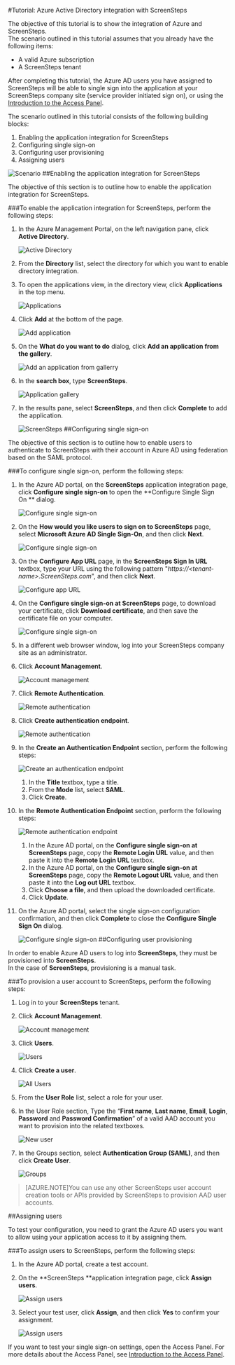 <properties 
    pageTitle="Tutorial: Azure Active Directory integration with ScreenSteps | Microsoft Azure" 
    description="Learn how to use ScreenSteps with Azure Active Directory to enable single sign-on, automated provisioning, and more!" 
    services="active-directory" 
    authors="markusvi"  
    documentationCenter="na" manager="stevenpo"/>
<tags 
    ms.service="active-directory" 
    ms.devlang="na" 
    ms.topic="article" 
    ms.tgt_pltfrm="na" 
    ms.workload="identity" 
    ms.date="10/22/2015" 
    ms.author="markvi" />

#Tutorial: Azure Active Directory integration with ScreenSteps
  
The objective of this tutorial is to show the integration of Azure and ScreenSteps.  
The scenario outlined in this tutorial assumes that you already have the following items:

-   A valid Azure subscription
-   A ScreenSteps tenant
  
After completing this tutorial, the Azure AD users you have assigned to ScreenSteps will be able to single sign into the application at your ScreenSteps company site (service provider initiated sign on), or using the [Introduction to the Access Panel](active-directory-saas-access-panel-introduction.md).
  
The scenario outlined in this tutorial consists of the following building blocks:

1.  Enabling the application integration for ScreenSteps
2.  Configuring single sign-on
3.  Configuring user provisioning
4.  Assigning users

![Scenario](./media/active-directory-saas-screensteps-tutorial/IC778516.png "Scenario")
##Enabling the application integration for ScreenSteps
  
The objective of this section is to outline how to enable the application integration for ScreenSteps.

###To enable the application integration for ScreenSteps, perform the following steps:

1.  In the Azure Management Portal, on the left navigation pane, click **Active Directory**.

    ![Active Directory](./media/active-directory-saas-screensteps-tutorial/IC700993.png "Active Directory")

2.  From the **Directory** list, select the directory for which you want to enable directory integration.

3.  To open the applications view, in the directory view, click **Applications** in the top menu.

    ![Applications](./media/active-directory-saas-screensteps-tutorial/IC700994.png "Applications")

4.  Click **Add** at the bottom of the page.

    ![Add application](./media/active-directory-saas-screensteps-tutorial/IC749321.png "Add application")

5.  On the **What do you want to do** dialog, click **Add an application from the gallery**.

    ![Add an application from gallerry](./media/active-directory-saas-screensteps-tutorial/IC749322.png "Add an application from gallerry")

6.  In the **search box**, type **ScreenSteps**.

    ![Application gallery](./media/active-directory-saas-screensteps-tutorial/IC778517.png "Application gallery")

7.  In the results pane, select **ScreenSteps**, and then click **Complete** to add the application.

    ![ScreenSteps](./media/active-directory-saas-screensteps-tutorial/IC778518.png "ScreenSteps")
##Configuring single sign-on
  
The objective of this section is to outline how to enable users to authenticate to ScreenSteps with their account in Azure AD using federation based on the SAML protocol.

###To configure single sign-on, perform the following steps:

1.  In the Azure AD portal, on the **ScreenSteps** application integration page, click **Configure single sign-on** to open the **Configure Single Sign On ** dialog.

    ![Configure single sign-on](./media/active-directory-saas-screensteps-tutorial/IC778519.png "Configure single sign-on")

2.  On the **How would you like users to sign on to ScreenSteps** page, select **Microsoft Azure AD Single Sign-On**, and then click **Next**.

    ![Configure single sign-on](./media/active-directory-saas-screensteps-tutorial/IC778520.png "Configure single sign-on")

3.  On the **Configure App URL** page, in the **ScreenSteps Sign In URL** textbox, type your URL using the following pattern "*https://\<tenant-name\>.ScreenSteps.com*", and then click **Next**.

    ![Configure app URL](./media/active-directory-saas-screensteps-tutorial/IC778521.png "Configure app URL")

4.  On the **Configure single sign-on at ScreenSteps** page, to download your certificate, click **Download certificate**, and then save the certificate file on your computer.

    ![Configure single sign-on](./media/active-directory-saas-screensteps-tutorial/IC778522.png "Configure single sign-on")

5.  In a different web browser window, log into your ScreenSteps company site as an administrator.

6.  Click **Account Management**.

    ![Account management](./media/active-directory-saas-screensteps-tutorial/IC778523.png "Account management")

7.  Click **Remote Authentication**.

    ![Remote authentication](./media/active-directory-saas-screensteps-tutorial/IC778524.png "Remote authentication")

8.  Click **Create authentication endpoint**.

    ![Remote authentication](./media/active-directory-saas-screensteps-tutorial/IC778525.png "Remote authentication")

9.  In the **Create an Authentication Endpoint** section, perform the following steps:

    ![Create an authentication endpoint](./media/active-directory-saas-screensteps-tutorial/IC778526.png "Create an authentication endpoint")

    1.  In the **Title** textbox, type a title.
    2.  From the **Mode** list, select **SAML**.
    3.  Click **Create**.

10. In the **Remote Authentication Endpoint** section, perform the following steps:

    ![Remote authentication endpoint](./media/active-directory-saas-screensteps-tutorial/IC778527.png "Remote authentication endpoint")

    1.  In the Azure AD portal, on the **Configure single sign-on at ScreenSteps** page, copy the **Remote Login URL** value, and then paste it into the **Remote Login URL** textbox.
    2.  In the Azure AD portal, on the **Configure single sign-on at ScreenSteps** page, copy the **Remote Logout URL** value, and then paste it into the **Log out URL** textbox.
    3.  Click **Choose a file**, and then upload the downloaded certificate.
    4.  Click **Update**.

11. On the Azure AD portal, select the single sign-on configuration confirmation, and then click **Complete** to close the **Configure Single Sign On** dialog.

    ![Configure single sign-on](./media/active-directory-saas-screensteps-tutorial/IC778542.png "Configure single sign-on")
##Configuring user provisioning
  
In order to enable Azure AD users to log into **ScreenSteps**, they must be provisioned into **ScreenSteps**.  
In the case of **ScreenSteps**, provisioning is a manual task.

###To provision a user account to ScreenSteps, perform the following steps:

1.  Log in to your **ScreenSteps** tenant.

2.  Click **Account Management**.

    ![Account management](./media/active-directory-saas-screensteps-tutorial/IC778523.png "Account management")

3.  Click **Users**.

    ![Users](./media/active-directory-saas-screensteps-tutorial/IC778544.png "Users")

4.  Click **Create a user**.

    ![All Users](./media/active-directory-saas-screensteps-tutorial/IC778545.png "All Users")

5.  From the **User Role** list, select a role for your user.

6.  In the User Role section, Type the “**First name**, **Last name**, **Email**, **Login**, **Password** and **Password Confirmation**” of a valid AAD account you want to provision into the related textboxes.

    ![New user](./media/active-directory-saas-screensteps-tutorial/IC778546.png "New user")

7.  In the Groups section, select **Authentication Group (SAML)**, and then click **Create User**.

    ![Groups](./media/active-directory-saas-screensteps-tutorial/IC778547.png "Groups")

>[AZURE.NOTE]You can use any other ScreenSteps user account creation tools or APIs provided by ScreenSteps to provision AAD user accounts.

##Assigning users
  
To test your configuration, you need to grant the Azure AD users you want to allow using your application access to it by assigning them.

###To assign users to ScreenSteps, perform the following steps:

1.  In the Azure AD portal, create a test account.

2.  On the **ScreenSteps **application integration page, click **Assign users**.

    ![Assign users](./media/active-directory-saas-screensteps-tutorial/IC773094.png "Assign users")

3.  Select your test user, click **Assign**, and then click **Yes** to confirm your assignment.

    ![Assign users](./media/active-directory-saas-screensteps-tutorial/IC778548.png "Assign users")
  
If you want to test your single sign-on settings, open the Access Panel. For more details about the Access Panel, see [Introduction to the Access Panel](active-directory-saas-access-panel-introduction.md).